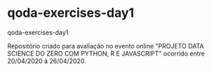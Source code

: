 # qoda-exercises-day1
qoda-exercises-day1

Repositório criado para avaliação no evento online "PROJETO DATA SCIENCE DO ZERO COM PYTHON, R E JAVASCRIPT" ocorrido entre 20/04/2020 à 26/04/2020.
